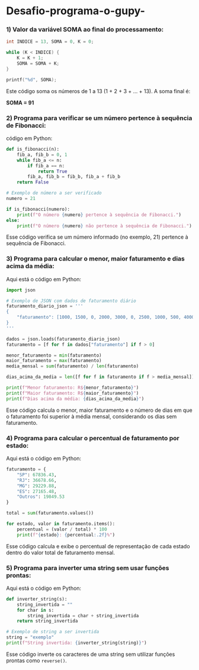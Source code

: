 # Desafio-programa-o-gupy-

### 1) Valor da variável SOMA ao final do processamento:

```c
int INDICE = 13, SOMA = 0, K = 0;

while (K < INDICE) {
    K = K + 1;
    SOMA = SOMA + K;
}

printf("%d", SOMA);
```

Este código soma os números de 1 a 13 (1 + 2 + 3 + ... + 13). A soma final é:

**SOMA = 91**

### 2) Programa para verificar se um número pertence à sequência de Fibonacci:

 código em Python:

```python
def is_fibonacci(n):
    fib_a, fib_b = 0, 1
    while fib_a <= n:
        if fib_a == n:
            return True
        fib_a, fib_b = fib_b, fib_a + fib_b
    return False

# Exemplo de número a ser verificado
numero = 21

if is_fibonacci(numero):
    print(f"O número {numero} pertence à sequência de Fibonacci.")
else:
    print(f"O número {numero} não pertence à sequência de Fibonacci.")
```

Esse código verifica se um número informado (no exemplo, 21) pertence à sequência de Fibonacci.

### 3) Programa para calcular o menor, maior faturamento e dias acima da média:

Aqui está o código em Python:

```python
import json

# Exemplo de JSON com dados de faturamento diário
faturamento_diario_json = '''
{
    "faturamento": [1000, 1500, 0, 2000, 3000, 0, 2500, 1000, 500, 4000, 0, 1000]
}
'''

dados = json.loads(faturamento_diario_json)
faturamento = [f for f in dados["faturamento"] if f > 0]

menor_faturamento = min(faturamento)
maior_faturamento = max(faturamento)
media_mensal = sum(faturamento) / len(faturamento)

dias_acima_da_media = len([f for f in faturamento if f > media_mensal])

print(f"Menor faturamento: R${menor_faturamento}")
print(f"Maior faturamento: R${maior_faturamento}")
print(f"Dias acima da média: {dias_acima_da_media}")
```

Esse código calcula o menor, maior faturamento e o número de dias em que o faturamento foi superior à média mensal, considerando os dias sem faturamento.

### 4) Programa para calcular o percentual de faturamento por estado:

Aqui está o código em Python:

```python
faturamento = {
    "SP": 67836.43,
    "RJ": 36678.66,
    "MG": 29229.88,
    "ES": 27165.48,
    "Outros": 19849.53
}

total = sum(faturamento.values())

for estado, valor in faturamento.items():
    percentual = (valor / total) * 100
    print(f"{estado}: {percentual:.2f}%")
```

Esse código calcula e exibe o percentual de representação de cada estado dentro do valor total de faturamento mensal.

### 5) Programa para inverter uma string sem usar funções prontas:

Aqui está o código em Python:

```python
def inverter_string(s):
    string_invertida = ""
    for char in s:
        string_invertida = char + string_invertida
    return string_invertida

# Exemplo de string a ser invertida
string = "exemplo"
print(f"String invertida: {inverter_string(string)}")
```

Esse código inverte os caracteres de uma string sem utilizar funções prontas como `reverse()`.
